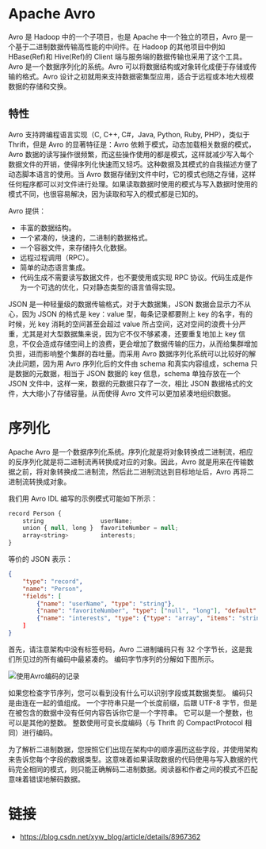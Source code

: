 # Apache Avro

Avro 是 Hadoop 中的一个子项目，也是 Apache 中一个独立的项目，Avro 是一个基于二进制数据传输高性能的中间件。在 Hadoop 的其他项目中例如 HBase(Ref)和 Hive(Ref)的 Client 端与服务端的数据传输也采用了这个工具。Avro 是一个数据序列化的系统。Avro 可以将数据结构或对象转化成便于存储或传输的格式。Avro 设计之初就用来支持数据密集型应用，适合于远程或本地大规模数据的存储和交换。

## 特性

Avro 支持跨编程语言实现（C, C++, C#，Java, Python, Ruby, PHP），类似于 Thrift，但是 Avro 的显著特征是：Avro 依赖于模式，动态加载相关数据的模式，Avro 数据的读写操作很频繁，而这些操作使用的都是模式，这样就减少写入每个数据文件的开销，使得序列化快速而又轻巧。这种数据及其模式的自我描述方便了动态脚本语言的使用。当 Avro 数据存储到文件中时，它的模式也随之存储，这样任何程序都可以对文件进行处理。如果读取数据时使用的模式与写入数据时使用的模式不同，也很容易解决，因为读取和写入的模式都是已知的。

Avro 提供：

- 丰富的数据结构。
- 一个紧凑的，快速的，二进制的数据格式。
- 一个容器文件，来存储持久化数据。
- 远程过程调用（RPC）。
- 简单的动态语言集成。
- 代码生成不需要读写数据文件，也不要使用或实现 RPC 协议。代码生成是作为一个可选的优化，只对静态类型的语言值得实现。

JSON 是一种轻量级的数据传输格式，对于大数据集，JSON 数据会显示力不从心，因为 JSON 的格式是 key：value 型，每条记录都要附上 key 的名字，有的时候，光 key 消耗的空间甚至会超过 value 所占空间，这对空间的浪费十分严重，尤其是对大型数据集来说，因为它不仅不够紧凑，还要重复地加上 key 信息，不仅会造成存储空间上的浪费，更会增加了数据传输的压力，从而给集群增加负担，进而影响整个集群的吞吐量。而采用 Avro 数据序列化系统可以比较好的解决此问题，因为用 Avro 序列化后的文件由 schema 和真实内容组成，schema 只是数据的元数据，相当于 JSON 数据的 key 信息，schema 单独存放在一个 JSON 文件中，这样一来，数据的元数据只存了一次，相比 JSON 数据格式的文件，大大缩小了存储容量。从而使得 Avro 文件可以更加紧凑地组织数据。

# 序列化

Apache Avro 是一个数据序列化系统。序列化就是将对象转换成二进制流，相应的反序列化就是将二进制流再转换成对应的对象。因此，Avro 就是用来在传输数据之前，将对象转换成二进制流，然后此二进制流达到目标地址后，Avro 再将二进制流转换成对象。

我们用 Avro IDL 编写的示例模式可能如下所示：

```js
record Person {
    string                userName;
    union { null, long }  favoriteNumber = null;
    array<string>         interests;
}
```

等价的 JSON 表示：

```json
{
    "type": "record",
    "name": "Person",
    "fields": [
        {"name": "userName", "type": "string"},
        {"name": "favoriteNumber", "type": ["null", "long"], "default": null},
        {"name": "interests", "type": {"type": "array", "items": "string"}
    ]
}
```

首先，请注意架构中没有标签号码，Avro 二进制编码只有 32 个字节长，这是我们所见过的所有编码中最紧凑的。 编码字节序列的分解如下图所示。

![使用Avro编码的记录](https://s2.ax1x.com/2020/02/07/12etv4.png)

如果您检查字节序列，您可以看到没有什么可以识别字段或其数据类型。 编码只是由连在一起的值组成。 一个字符串只是一个长度前缀，后跟 UTF-8 字节，但是在被包含的数据中没有任何内容告诉你它是一个字符串。 它可以是一个整数，也可以是其他的整数。 整数使用可变长度编码（与 Thrift 的 CompactProtocol 相同）进行编码。

为了解析二进制数据，您按照它们出现在架构中的顺序遍历这些字段，并使用架构来告诉您每个字段的数据类型。这意味着如果读取数据的代码使用与写入数据的代码完全相同的模式，则只能正确解码二进制数据。阅读器和作者之间的模式不匹配意味着错误地解码数据。

# 链接

- https://blog.csdn.net/xyw_blog/article/details/8967362
